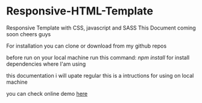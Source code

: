 # Responsive-HTML-Template
Responsive Template with CSS, javascript and SASS
This Document coming soon cheers guys

For installation you can clone or download from my github repos

before run on your local machine run this command:
_npm install_ for install dependencies where I'am using

this documentation i will upate regular this is a intructions for using on local machine

you can check online demo [here](https://yohanapriyandi.github.io/responsive_template)
